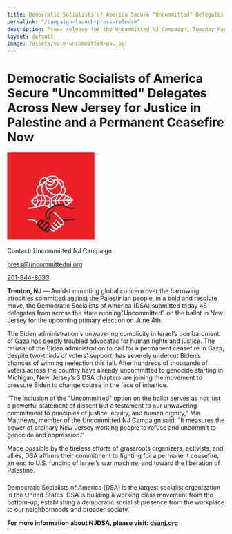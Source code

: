 ```yaml
---
title: Democratic Socialists of America Secure "Uncommitted" Delegates Across New Jersey for Justice in Palestine and a Permanent Ceasefire Now
permalink: "/campaign-launch-press-release"
description: Press release for the Uncommitted NJ Campaign, Tuesday March 26th, 2024
layout: default
image: /assets/vote-uncommitted-pa.jpg
---
```

Democratic Socialists of America Secure "Uncommitted" Delegates Across New Jersey for Justice in Palestine and a Permanent Ceasefire Now   
===

<!--![Red image of the DSA logo: a rose with a black and a white hand shaking
underneath](assets/dsalogo.png)-->
<img src="assets/dsalogo.png" alt="Red image of the DSA logo: a rose with a
black and a white hand shaking underneath" width="40%" height="auto">

Contact: Uncommitted NJ Campaign

[press@uncommittednj.org](mailto:press@uncommittednj.org)

[201-844-8633](tel:+12018448633)
 

**Trenton, NJ** — Amidst mounting global concern over the harrowing atrocities
committed against the Palestinian people, in a bold and resolute move, the
Democratic Socialists of America (DSA) submitted today 48 delegates from across
the state running"Uncommitted" on the ballot in New Jersey for the upcoming
primary election on June 4th.

The Biden administration's unwavering complicity in Israel’s bombardment of Gaza
has deeply troubled advocates for human rights and justice. The refusal of the
Biden administration to call for a permanent ceasefire in Gaza, despite
two-thirds of voters' support, has severely undercut Biden’s chances of winning
reelection this fall. After hundreds of thousands of voters across the country
have already uncommitted to genocide starting in Michigan,  New Jersey’s 3 DSA
chapters are joining the movement to pressure Biden to change course in the face
of injustice.

“The inclusion of the "Uncommitted" option on the ballot serves as not just a
powerful statement of dissent but a testament to our unwavering commitment to
principles of justice, equity, and human dignity,” Mia Matthews, member of the
Uncommitted NJ Campaign said. “It measures the power of ordinary New Jersey
working people to refuse and uncommit to genocide and oppression.”

Made possible by the tireless efforts of grassroots organizers, activists, and
allies, DSA affirms their commitment to fighting for a permanent ceasefire, an
end to U.S. funding of Israel’s war machine, and toward the liberation of
Palestine. 

###

Democratic Socialists of America (DSA) is the largest socialist organization in
the United States. DSA is building a working class movement from the bottom-up,
establishing a democratic socialist presence from the workplace to our
neighborhoods and broader society.

**For more information about NJDSA, please visit: [dsanj.org](https://dsanj.org)**
